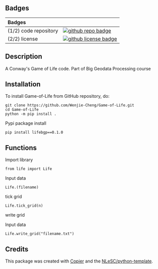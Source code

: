 ## Badges

| Badges | |
| :-- | :--  |
| (1/2) code repository              | [![github repo badge](https://img.shields.io/badge/github-repo-000.svg?logo=github&labelColor=gray&color=blue)](https://github.com/Wenjie-Cheng/Game-of-Life) |
| (2/2) license                      | [![github license badge](https://img.shields.io/github/license/Wenjie-Cheng/Game-of-Life)](https://github.com/Wenjie-Cheng/Game-of-Life/blob/master/LICENSE) |


## Description

A Conway's Game of Life code. Part of Big Geodata Processing course

## Installation

To install Game-of-Life from GitHub repository, do:

```console
git clone https://github.com/Wenjie-Cheng/Game-of-Life.git
cd Game-of-Life
python -m pip install .
```

Pypi package install 

```console
pip install lifebgp==0.1.0
```

## Functions

Import library

```console
from life import Life
```

Input data

```console
Life.(filename)
```

tick grid

```console
Life.tick_grid(n)
```

write grid

Input data

```console
Life.write_grid("filename.txt")
```


## Credits

This package was created with [Copier](https://github.com/copier-org/copier) and the [NLeSC/python-template](https://github.com/NLeSC/python-template).

